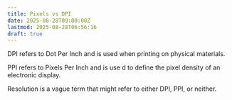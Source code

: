 ```yaml
---
title: Pixels vs DPI
date: 2025-08-28T09:00:00Z
lastmod: 2025-08-28T06:56:16
draft: true
---
```


DPI refers to Dot Per Inch and is used when printing on physical materials.

PPI refers to Pixels Per Inch and is use d to define the pixel density of an electronic display.

Resolution is a vague term that might refer to either DPI, PPI, or neither.

